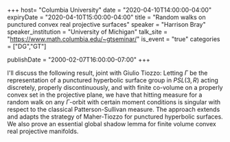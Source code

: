 +++
  host= "Columbia University"
  date = "2020-04-10T14:00:00-04:00"
  expiryDate = "2020-04-10T15:00:00-04:00"
  title = "Random walks on punctured convex real projective surfaces"
  speaker = "Harrison Bray"
  speaker_institution = "University of Michigan"
  talk_site = "https://www.math.columbia.edu/~gtseminar/"
  is_event = "true"
  categories = ["DG","GT"]

  publishDate = "2000-02-07T16:00:00-07:00"
+++

I'll discuss the following result, joint with Giulio Tiozzo: Letting $\Gamma$ be the representation of a punctured hyperbolic surface group in $PSL(3,R)$ acting discretely, properly discontinuously, and with finite co-volume on a properly convex set in the projective plane, we have that hitting measure for a random walk on any $\Gamma$-orbit with certain moment conditions is singular with respect to the classical Patterson-Sullivan measure. The approach extends and adapts the strategy of Maher-Tiozzo for punctured hyperbolic surfaces. We also prove an essential global shadow lemma for finite volume convex real projective manifolds.